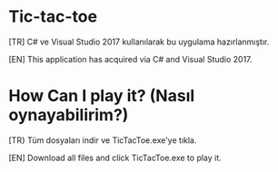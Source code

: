 # Tic-tac-toe
[TR] C# ve Visual Studio 2017 kullanılarak bu uygulama hazırlanmıştır.

[EN] This application has acquired via C# and Visual Studio 2017.

# How Can I play it? (Nasıl oynayabilirim?)
[TR} Tüm dosyaları indir ve TicTacToe.exe'ye tıkla.

[EN] Download all files and click TicTacToe.exe to play it.
